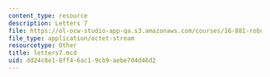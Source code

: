 ```yaml
---
content_type: resource
description: Letters 7
file: https://ol-ocw-studio-app-qa.s3.amazonaws.com/courses/16-881-robust-system-design-summer-1998/dd24c8e18ff46ac19cb9aebe704d46d2_letters7.mcd
file_type: application/octet-stream
resourcetype: Other
title: letters7.mcd
uid: dd24c8e1-8ff4-6ac1-9cb9-aebe704d46d2
---
```

